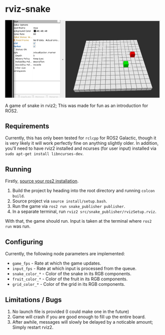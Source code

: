 # rviz-snake
![Preview](preview.gif)

A game of snake in rviz2; This was made for fun as an introduction for ROS2.

## Requirements
Currently, this has only been tested for `rclcpp` for ROS2 Galactic, though it is very likely it will work perfectly fine on anything slightly older. In addition, you'll need to have rviz2 installed and ncurses (for user input) installed via `sudo apt-get install libncurses-dev`.

## Running 
Firstly, [source your ros2 installation](https://docs.ros.org/en/galactic/Tutorials/Configuring-ROS2-Environment.html#source-the-setup-files). 

1. Build the project by heading into the root directory and running `colcon build`.
2. Source project via `source install/setup.bash`.
3. Run the game via `ros2 run snake_publisher publisher`. 
4. In a separate terminal, run `rviz2 src/snake_publisher/rvizSetup.rviz`.

With that, the game should run. Input is taken at the terminal where `ros2 run` was run.

## Configuring
Currently, the following node parameters are implemented:
* `game_fps` - Rate at which the game updates.
* `input_fps` - Rate at which input is processed from the queue.
* `snake_color_*` - Color of the snake in its RGB components. 
* `fruit_color_*` - Color of the fruit in its RGB components. 
* `grid_color_*` - Color of the grid in its RGB components. 

## Limitations / Bugs
1. No launch file is provided (I could make one in the future)
2. Game will crash if you are good enough to fill up the entire board.
3. After awhile, messages will slowly be delayed by a noticable amount; Simply restart rviz2. 
